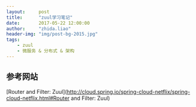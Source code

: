 ```yaml
---
layout:     post
title:      "zuul学习笔记"
date:       2017-05-22 12:00:00
author:     "zhida.liao"
header-img: "img/post-bg-2015.jpg"
tags:
    - zuul
    - 微服务 & 分布式 & 架构
---
```



## 参考网站

[Router and Filter: Zuul](http://cloud.spring.io/spring-cloud-netflix/spring-cloud-netflix.html#Router and Filter: Zuul)
